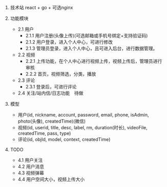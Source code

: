 1. 技术站 react + go + 可选nginx

2. 功能模块
    - 2.1 用户
        - 2.1.1 用户注册(头像上传)(可选邮箱或手机号绑定+支持验证码)                
        - 2.1.2 用户登录，进入个人中心，可进行修改
        - 2.1.3 管理员登录，进入个人中心，且可进入后台，进行数据管理。
    - 2.2 视频
        - 2.2.1 上传功能，在个人中心进行视频上传，视频上传后，管理员进行审核
        - 2.2.2 首页，视频筛选，分类，播放
    - 2.3 评论
        - 2.3.1 登录后，可进行评论
    - 2.4 关注/站内信/日志功能　待做

3. 模型
    - 用户(id, nickname, account, password, email, phone, isAdmin, photo(头像), createdTime)(微信)
    - 视频(id, userid, title, desc, label, rm, duration(时长), videoFile, createdTime, pass, type)
    - 评论(id, objId, model, context, createdTime)            

4. TODO
    - 4.1 用户关注
    - 4.2 用户消息
    - 4.3 视频弹幕
    - 4.4 用户空间大小，视频上传大小